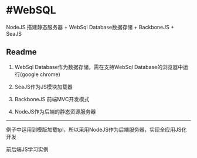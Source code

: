 #WebSQL
======

>
NodeJS 搭建静态服务器 + WebSql Database数据存储 + BackboneJS + SeaJS


## Readme

1. WebSql Database作为数据存储，需在支持WebSql Database的浏览器中运行(google chrome)

1. SeaJS作为JS模块加载器

1. BackboneJS 前端MVC开发模式

1. NodeJS作为后端的静态资源服务器

*****

例子中运用到模版加载tpl，所以采用NodeJS作为后端服务器，实现全应用JS化开发

前后端JS学习实例
